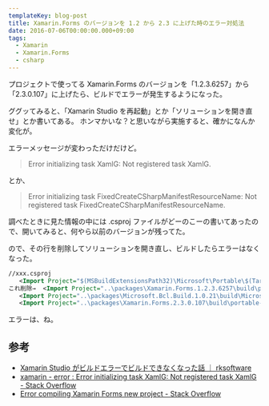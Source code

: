 ```yaml
---
templateKey: blog-post
title: Xamarin.Forms のバージョンを 1.2 から 2.3 に上げた時のエラー対処法
date: 2016-07-06T00:00:00.000+09:00
tags:
  - Xamarin
  - Xamarin.Forms
  - csharp
---
```

プロジェクトで使ってる Xamarin.Forms のバージョンを「1.2.3.6257」から「2.3.0.107」に上げたら、ビルドでエラーが発生するようになった。
<!--more-->

ググッてみると、「Xamarin Studio を再起動」とか「ソリューションを開き直せ」とか書いてある。
ホンマかいな？と思いながら実施すると、確かになんか変化が。

エラーメッセージが変わっただけだけど。

> Error initializing task XamlG: Not registered task XamlG.

とか、

> Error initializing task FixedCreateCSharpManifestResourceName: Not registered task FixedCreateCSharpManifestResourceName.

調べたときに見た情報の中には .csproj ファイルがどーのこーの書いてあったので、開いてみると、何やら以前のバージョンが残ってた。

ので、その行を削除してソリューションを開き直し、ビルドしたらエラーはなくなった。

```xml 
//xxx.csproj
   <Import Project="$(MSBuildExtensionsPath32)\Microsoft\Portable\$(TargetFrameworkVersion)\Microsoft.Portable.CSharp.targets" />
これ削除→  <Import Project="..\packages\Xamarin.Forms.1.2.3.6257\build\portable-win+net45+wp80+MonoAndroid10+MonoTouch10\Xamarin.Forms.targets" Condition="Exists('..\packages\Xamarin.Forms.1.2.3.6257\build\portable-win+net45+wp80+MonoAndroid10+MonoTouch10\Xamarin.Forms.targets')" />
   <Import Project="..\packages\Microsoft.Bcl.Build.1.0.21\build\Microsoft.Bcl.Build.targets" Condition="Exists('..\packages\Microsoft.Bcl.Build.1.0.21\build\Microsoft.Bcl.Build.targets')" />
   <Import Project="..\packages\Xamarin.Forms.2.3.0.107\build\portable-win+net45+wp80+win81+wpa81+MonoAndroid10+MonoTouch10+Xamarin.iOS10\Xamarin.Forms.targets" Condition="Exists('..\packages\Xamarin.Forms.2.3.0.107\build\portable-win+net45+wp80+win81+wpa81+MonoAndroid10+MonoTouch10+Xamarin.iOS10\Xamarin.Forms.targets')" />
```

エラーは、ね。

## 参考

* [Xamarin Studio がビルドエラーでビルドできなくなった話 ｜ rksoftware](https://rksoftware.wordpress.com/2016/04/24/001-16/)
* [xamarin - error : Error initializing task XamlG: Not registered task XamlG - Stack Overflow](http://stackoverflow.com/questions/27873185/error-error-initializing-task-xamlg-not-registered-task-xamlg)
* [Error compiling Xamarin Forms new project - Stack Overflow](http://stackoverflow.com/questions/34501301/error-compiling-xamarin-forms-new-project)
